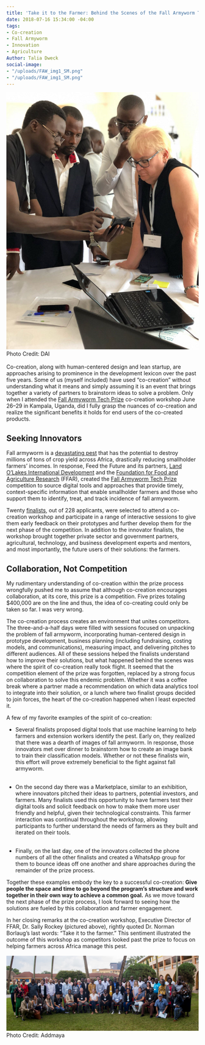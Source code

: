 ```yaml
---
title: 'Take it to the Farmer: Behind the Scenes of the Fall Armyworm Tech Prize Co-Creation'
date: 2018-07-16 15:34:00 -04:00
tags:
- Co-creation
- Fall Armyworm
- Innovation
- Agriculture
Author: Talia Dweck
social-image:
- "/uploads/FAW_img1_SM.png"
- "/uploads/FAW_img1_SM.png"
---
```


![FAW_img1_SM.png](/uploads/FAW_img1_SM.png)
Photo Credit: DAI
<br><br>
Co-creation, along with human-centered design and lean startup, are approaches arising to prominence in the development lexicon over the past five years. Some of us (myself included) have used “co-creation” without  understanding what it means and simply assuming it is an event that brings together a variety of partners to brainstorm ideas to solve a problem. Only when I attended the [Fall Armyworm Tech Prize](https://fallarmywormtech.challenges.org/) co-creation workshop June 26–29 in Kampala, Uganda, did I fully grasp the nuances of co-creation and realize the significant benefits it holds for end users of the co-created products.

## **Seeking Innovators**

Fall armyworm is a [devastating pest](http://www.fao.org/food-chain-crisis/how-we-work/plant-protection/fallarmyworm/en/) that has the potential to destroy millions of tons of crop yield across Africa, drastically reducing smallholder farmers’ incomes. In response, Feed the Future and its partners, [Land O’Lakes International Development](https://www.landolakes.org/) and the [Foundation for Food and Agriculture Research](https://foundationfar.org/) (FFAR), created the [Fall Armyworm Tech Prize](https://www.usaid.gov/what-we-do/agriculture-and-food-security/increasing-food-security-through-feed-future/fall-armyworm) competition to source digital tools and approaches that provide timely, context-specific information that enable smallholder farmers and those who support them to identify, treat, and track incidence of fall armyworm.

Twenty [finalists](https://fallarmywormtech.challenges.org/finalists-2/), out of 228 applicants, were selected to attend a co-creation workshop and participate in a range of interactive sessions to give them early feedback on their prototypes and further develop them for the next phase of the competition. In addition to the innovator finalists, the workshop brought together private sector and government partners, agricultural, technology, and business development experts and mentors, and most importantly, the future users of their solutions: the farmers.

## **Collaboration, Not Competition**

My rudimentary understanding of co-creation within the prize process wrongfully pushed me to assume that although co-creation encourages collaboration, at its core, this prize is a competition. Five prizes totaling $400,000 are on the line and thus, the idea of co-creating could only be taken so far. I was very wrong.

The co-creation process creates an environment that unites competitors. The three-and-a-half days were filled with sessions focused on unpacking the problem of fall armyworm, incorporating human-centered design in prototype development, business planning (including fundraising, costing models, and communications), measuring impact, and delivering pitches to different audiences. All of these sessions helped the finalists understand how to improve their solutions, but what happened behind the scenes was where the spirit of co-creation really took flight. It seemed that the competition element of the prize was forgotten, replaced by a strong focus on collaboration to solve this endemic problem. Whether it was a coffee break where a partner made a recommendation on which data analytics tool to integrate into their solution, or a lunch where two finalist groups decided to join forces, the heart of the co-creation happened when I least expected it.

A few of my favorite examples of the spirit of co-creation:

* Several finalists proposed digital tools that use machine learning to help farmers and extension workers identify the pest. Early on, they realized that there was a dearth of images of fall armyworm. In response, those innovators met over dinner to brainstorm how to create an image bank to train their classification models. Whether or not these finalists win, this effort will prove extremely beneficial to the fight against fall armyworm.<br><br>

* On the second day there was a Marketplace, similar to an exhibition, where innovators pitched their ideas to partners, potential investors, and farmers. Many finalists used this opportunity to have farmers test their digital tools and solicit feedback on how to make them more user friendly and helpful, given their technological constraints. This farmer interaction was continual throughout the workshop, allowing participants to further understand the needs of farmers as they built and iterated on their tools.<br><br>

* Finally, on the last day, one of the innovators collected the phone numbers of all the other finalists and created a WhatsApp group for them to bounce ideas off one another and share approaches during the remainder of the prize process.<br>

Together these examples embody the key to a successful co-creation: **Give people the space and time to go beyond the program’s structure and work together in their own way to achieve a common goal.** As we move toward the next phase of the prize process, I look forward to seeing how the solutions are fueled by this collaboration and farmer engagement.

In her closing remarks at the co-creation workshop, Executive Director of FFAR, Dr. Sally Rockey
\(pictured above), rightly quoted Dr. Norman Borlaug’s last words: “Take it to the farmer.” This sentiment illustrated the outcome of this workshop as competitors looked past the prize to focus on helping farmers across Africa manage this pest.
<br><br>
![FAW_img2.png](/uploads/FAW_img2.png)
Photo Credit: Addmaya